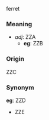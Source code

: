 ferret
### Meaning
+ _adj_: ZZA
    + __eg__: ZZB

### Origin

ZZC

### Synonym

__eg__: ZZD

+ ZZE


